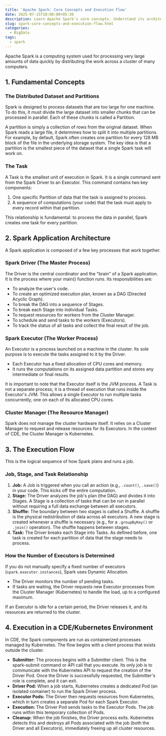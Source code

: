 ```yaml
---
title: 'Apache Spark: Core Concepts and Execution Flow'
date: 2025-07-15T10:00:00+05:30
description: Learn Apache Spark's core concepts. Understand its architecture with Drivers & Executors, and execution flow with Jobs, Stages, and Tasks on Kubernetes.
slug: spark-core-concepts-and-execution-flow.html
categories:
  - BigData
tags:
  - spark
---
```


Apache Spark is a computing system used for processing very large amounts of data quickly by distributing the work across a cluster of many computers.

## 1. Fundamental Concepts
### The Distributed Dataset and Partitions
Spark is designed to process datasets that are too large for one machine. To do this, it must divide the large dataset into smaller chunks that can be processed in parallel. Each of these chunks is called a Partition.

A partition is simply a collection of rows from the original dataset. When Spark reads a large file, it determines how to split it into multiple partitions. For example, by default, Spark often creates one partition for every 128 MB block of the file in the underlying storage system. The key idea is that a partition is the smallest piece of the dataset that a single Spark task will work on.

### The Task
A Task is the smallest unit of execution in Spark. It is a single command sent from the Spark Driver to an Executor. This command contains two key components:
1. One specific Partition of data that the task is assigned to process.
2. A sequence of computations (your code) that the task must apply to every record within that partition.

This relationship is fundamental: to process the data in parallel, Spark creates one task for every partition.

## 2. Spark Application Architecture
A Spark application is composed of a few key processes that work together.

### Spark Driver (The Master Process)
The Driver is the central coordinator and the "brain" of a Spark application. It is the process where your main() function runs. Its responsibilities are:

* To analyze the user's code.
* To create an optimized execution plan, known as a DAG (Directed Acyclic Graph).
* To break the DAG into a sequence of Stages.
* To break each Stage into individual Tasks.
* To request resources for workers from the Cluster Manager.
* To schedule and send tasks to the workers (Executors).
* To track the status of all tasks and collect the final result of the job.

### Spark Executor (The Worker Process)
An Executor is a process launched on a machine in the cluster. Its sole purpose is to execute the tasks assigned to it by the Driver.

* Each Executor has a fixed allocation of CPU cores and memory.
* It runs the computations on its assigned data partition and stores any intermediate or final results.

It is important to note that the Executor itself is the JVM process. A Task is not a separate process; it is a thread of execution that runs inside the Executor's JVM. This allows a single Executor to run multiple tasks concurrently, one on each of its allocated CPU cores.

### Cluster Manager (The Resource Manager)
Spark does not manage the cluster hardware itself. It relies on a Cluster Manager to request and release resources for its Executors. In the context of CDE, the Cluster Manager is Kubernetes.

## 3. The Execution Flow
This is the logical sequence of how Spark plans and runs a job.

### Job, Stage, and Task Relationship
1. **Job:** A Job is triggered when you call an action (e.g.,  `.count()`, `.save()`) in your code. This kicks off the entire computation.
2. **Stage:** The Driver analyzes the job's plan (the DAG) and divides it into Stages. A Stage is a collection of tasks that can be run in parallel without requiring a full data exchange between all executors.
3. **Shuffle:** The boundary between two stages is called a Shuffle. A shuffle is the physical redistribution of data across all executors. A new stage is created whenever a shuffle is necessary (e.g., for a `.groupByKey()` or `.join()` operation). The shuffle happens between stages.
4. **Task:** The Driver breaks each Stage into Tasks. As defined before, one task is created for each partition of data that the stage needs to process.

### How the Number of Executors is Determined
If you do not manually specify a fixed number of executors (`spark.executor.instances`), Spark uses Dynamic Allocation.
* The Driver monitors the number of pending tasks.
* If tasks are waiting, the Driver requests new Executor processes from the Cluster Manager (Kubernetes) to handle the load, up to a configured maximum.

If an Executor is idle for a certain period, the Driver releases it, and its resources are returned to the cluster.

## 4. Execution in a CDE/Kubernetes Environment
In CDE, the Spark components are run as containerized processes managed by Kubernetes. The flow begins with a client process that exists outside the cluster.

* **Submitter:** The process begins with a Submitter client. This is the spark-submit command or API call that you execute. Its only job is to communicate with the Kubernetes API to request the creation of the Driver Pod. Once the Driver is successfully requested, the Submitter's role is complete, and it can exit.
* **Driver Pod:** When a job starts, Kubernetes creates a dedicated Pod (an isolated container) to run the Spark Driver process.
* **Executor Pods:** The Driver then requests resources from Kubernetes, which in turn creates a separate Pod for each Spark Executor.
* **Execution:** The Driver Pod sends tasks to the Executor Pods. The job runs within this temporary collection of Pods.
* **Cleanup:** When the job finishes, the Driver process exits. Kubernetes detects this and destroys all Pods associated with the job (both the Driver and all Executors), immediately freeing up all cluster resources.
